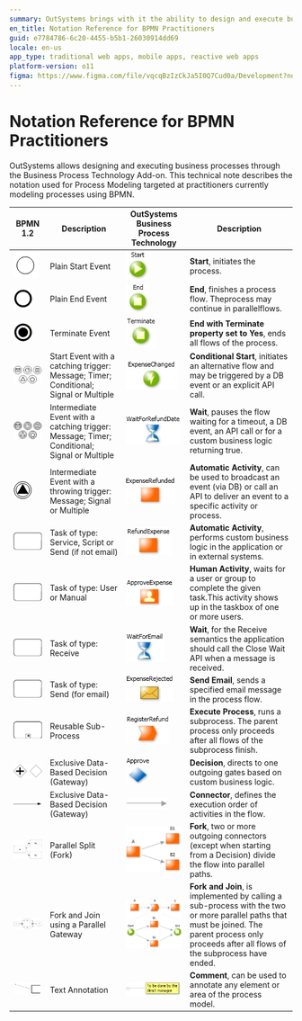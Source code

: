 ```yaml
---
summary: OutSystems brings with it the ability to design and execute business processes with the Business Process Technology Add-on. This technical note describes the notation used for Process Modeling targeted at practitioners currently modeling processes using BPMN.
en_title: Notation Reference for BPMN Practitioners
guid: e7784786-6c20-4455-b5b1-26030914dd69
locale: en-us
app_type: traditional web apps, mobile apps, reactive web apps
platform-version: o11
figma: https://www.figma.com/file/vqcqBzIzCkJa5I0Q7Cud0a/Development?node-id=442:318
---
```


# Notation Reference for BPMN Practitioners

OutSystems allows designing and executing business processes through the Business Process Technology Add-on. This technical note describes the notation used for Process Modeling targeted at practitioners currently modeling processes using BPMN.

| **BPMN 1.2** |**Description**|**OutSystems Business Process Technology**|**Description**|
|-------------|-----------|-------------|---------------|
|![BPMN icon representing a plain start event.](images/Notation-Reference-for-BPMN-Practitioners_0.png "BPMN Plain Start Event")| Plain Start Event|![OutSystems icon representing a start event with a green play button.](images/Notation-Reference-for-BPMN-Practitioners_1.jpg "OutSystems Start Event") |**Start**, initiates the process.|
|![BPMN icon representing a plain end event.](images/Notation-Reference-for-BPMN-Practitioners_2.png "BPMN Plain End Event")| Plain End Event|![OutSystems icon representing an end event with a green square.](images/Notation-Reference-for-BPMN-Practitioners_3.jpg "OutSystems End Event")|  **End**, finishes a process flow. Theprocess may continue in parallelflows.|
|![BPMN icon representing a terminate event.](images/Notation-Reference-for-BPMN-Practitioners_4.png "BPMN Terminate Event")| Terminate Event|![OutSystems icon representing a terminate event with a green terminate label.](images/Notation-Reference-for-BPMN-Practitioners_5.jpg "OutSystems Terminate Event")|  **End with Terminate property set to Yes**, ends all flows of the process.|                                                                           
|![BPMN icon representing a start event with various catching triggers.](images/Notation-Reference-for-BPMN-Practitioners_6.png "BPMN Start Event with Catching Trigger")| Start Event with a catching trigger: Message; Timer; Conditional; Signal or Multiple|![OutSystems icon representing a conditional start event with a lightning bolt symbol.](images/Notation-Reference-for-BPMN-Practitioners_7.jpg "OutSystems Conditional Start")| **Conditional Start**, initiates an alternative flow and may be triggered by a DB event or an explicit API call.|
|![BPMN icon representing an intermediate event with various catching triggers.](images/Notation-Reference-for-BPMN-Practitioners_8.png "BPMN Intermediate Event with Catching Trigger")|  Intermediate Event with a catching trigger: Message; Timer; Conditional; Signal or Multiple | ![OutSystems icon representing a wait event with an hourglass symbol.](images/Notation-Reference-for-BPMN-Practitioners_9.jpg "OutSystems Wait Event")| **Wait**, pauses the flow waiting for a timeout, a DB event, an API call or for a custom business logic returning true.|
|![BPMN icon representing an intermediate event with various throwing triggers.](images/Notation-Reference-for-BPMN-Practitioners_10.jpg "BPMN Intermediate Event with Throwing Trigger")| Intermediate Event with a throwing trigger: Message; Signal or Multiple|![OutSystems icon representing an automatic activity with a broadcast symbol.](images/Notation-Reference-for-BPMN-Practitioners_11.jpg "OutSystems Automatic Activity")| **Automatic Activity**, can be used to broadcast an event (via DB) or call an API to deliver an event to a specific activity or process.                                                           |
|![BPMN icon representing a task of type service, script, or send.](images/Notation-Reference-for-BPMN-Practitioners_12.png "BPMN Task of Type Service, Script, or Send")| Task of type: Service, Script or Send (if not email)|![OutSystems icon representing an automatic activity with a gear symbol.](images/Notation-Reference-for-BPMN-Practitioners_13.jpg "OutSystems Automatic Activity")| **Automatic Activity**, performs custom business logic in the application or in external systems.|
|![BPMN icon representing a task of type user or manual.](images/Notation-Reference-for-BPMN-Practitioners_14.png "BPMN Task of Type User or Manual")| Task of type: User or Manual|![OutSystems icon representing a human activity with a user silhouette.](images/Notation-Reference-for-BPMN-Practitioners_15.jpg "OutSystems Human Activity")|  **Human Activity**, waits for a user or group to complete the given task.This activity shows up in the taskbox of one or more users.|
|![BPMN icon representing a task of type receive.](images/Notation-Reference-for-BPMN-Practitioners_16.png "BPMN Task of Type Receive")| Task of type: Receive|![OutSystems icon representing a wait for receive event with an envelope symbol.](images/Notation-Reference-for-BPMN-Practitioners_17.jpg "OutSystems Wait for Receive")| **Wait**, for the Receive semantics the application should call the Close Wait API when a message is received.|
|![BPMN icon representing a task of type send specifically for email.](images/Notation-Reference-for-BPMN-Practitioners_18.png "BPMN Task of Type Send for Email")| Task of type: Send (for email)|![OutSystems icon representing a send email activity with an envelope symbol.](images/Notation-Reference-for-BPMN-Practitioners_19.jpg "OutSystems Send Email Activity")| **Send Email**, sends a specified email message in the process flow.|
|![BPMN icon representing a reusable sub-process.](images/Notation-Reference-for-BPMN-Practitioners_20.png "BPMN Reusable Sub-Process")| Reusable Sub-Process|![OutSystems icon representing an execute process activity with a play button symbol.](images/Notation-Reference-for-BPMN-Practitioners_21.jpg "OutSystems Execute Process Activity")| **Execute Process**, runs a subprocess. The parent process only proceeds after all flows of the subprocess finish.|
|![BPMN icon representing an exclusive data-based decision gateway.](images/Notation-Reference-for-BPMN-Practitioners_22.png "BPMN Exclusive Data-Based Decision Gateway")| Exclusive Data-Based Decision (Gateway)|![OutSystems icon representing a decision activity with a diamond symbol.](images/Notation-Reference-for-BPMN-Practitioners_23.jpg "OutSystems Decision Activity")| **Decision**, directs to one outgoing gates based on custom business logic.|
|![BPMN icon representing an exclusive data-based decision gateway.](images/Notation-Reference-for-BPMN-Practitioners_24.png "BPMN Exclusive Data-Based Decision Gateway")|Exclusive Data-Based Decision (Gateway)|![OutSystems icon representing a connector activity with a diamond symbol.](images/Notation-Reference-for-BPMN-Practitioners_25.jpg "OutSystems Connector Activity")|  **Connector**, defines the execution order of activities in the flow.|
|![BPMN icon representing a parallel split fork.](images/Notation-Reference-for-BPMN-Practitioners_26.jpg "BPMN Parallel Split Fork")|Parallel Split (Fork)|![OutSystems icon representing a fork activity with multiple arrows.](images/Notation-Reference-for-BPMN-Practitioners_27.jpg "OutSystems Fork Activity")| **Fork**, two or more outgoing connectors (except when starting from a Decision) divide the flow into parallel paths.|
|![BPMN icon representing a fork and join using a parallel gateway.](images/Notation-Reference-for-BPMN-Practitioners_28.jpg "BPMN Fork and Join using Parallel Gateway")| Fork and Join using a Parallel Gateway|![OutSystems icon representing a fork and join activity with multiple arrows converging.](images/Notation-Reference-for-BPMN-Practitioners_29.png "OutSystems Fork and Join Activity")| **Fork and Join**, is implemented by calling a sub-process with the two or more parallel paths that must be joined. The parent process only proceeds after all flows of the subprocess have ended.|
|![BPMN icon representing a text annotation.](images/Notation-Reference-for-BPMN-Practitioners_30.png "BPMN Text Annotation")| Text Annotation|![OutSystems icon representing a comment annotation with a yellow note symbol.](images/Notation-Reference-for-BPMN-Practitioners_31.png "OutSystems Comment Annotation")| **Comment**, can be used to annotate any element or area of the process model.|

